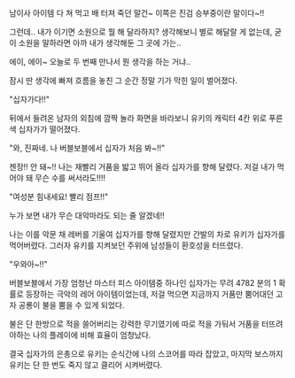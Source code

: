 남이사 아이템 다 쳐 먹고 배 터져 죽던 말건~ 이쪽은 진검 승부중이란 말이다~!!

그런데.. 내가 이기면 소원으로 뭘 해 달라하지? 생각해보니 별로 해달랄 게 없는데, 굳이 소원을 말하라면 아까 내가 생각해둔 그 곳에 가는..

에이, 에이~ 오늘로 두 번째 만나서 뭔 생각을 하는 거냐..

잠시 딴 생각에 빠져 흐름을 놓친 그 순간 정말 기가 막힌 일이 벌어졌다. 

"십자가다!!"

뒤에서 들려온 남자의 외침에 깜짝 놀라 화면을 바라보니 유키의 캐릭터 4칸 위로 푸른색 십자가가 떨어졌다.

"와, 진짜네. 나 버블보블에서 십자가 처음 봐~!!"

젠장!! 안 돼~!! 나는 재빨리 거품을 밟고 뛰어 올라 십자가를 향해 달렸다. 저걸 내가 먹어야 돼 무슨 수를 써서라도!!!! 

"여성분 힘내세요! 빨리 점프!!"

누가 보면 내가 무슨 대악마라도 되는 줄 알겠네!!

나는 이를 악문 채 레버를 기울여 십자가를 향해 달렸지만 간발의 차로 유키가 십자가를 먹어버렸다. 그러자 유키를 지켜보던 주위에 남성들이 환호성을 터뜨렸다.

"우와아~!!"

버블보블에서 가장 엄청난 마스터 피스 아이템중 하나인 십자가는 무려 4782 분의 1 확률로 등장하는 극악의 레어 아이템이었는데, 저걸 먹으면 지금까지 거품만 뿜어대던 고자 공룡이 불을 뿜을 수 있게 되었다.

불은 단 한방으로 적을 쓸어버리는 강력한 무기였기에 따로 적을 가둬서 거품을 터뜨려야하는 나의 플레이에 비해 효율이 엄청났다.

결국 십자가의 은총으로 유키는 순식간에 나의 스코어를 따라 잡았고, 마지막 보스까지 유키는 단 한 번도 죽지 않고 클리어 시켜버렸다.